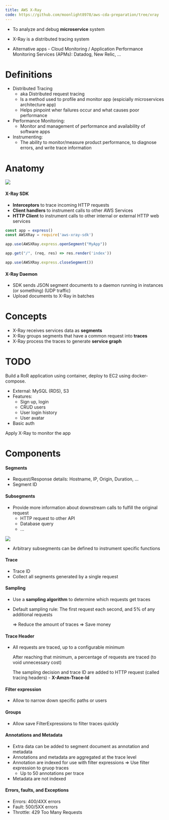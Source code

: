 ```yaml
---
title: AWS X-Ray
code: https://github.com/moonlight8978/aws-cda-preparation/tree/xray
---
```


* To analyze and debug **microservice** system
* X-Ray is a distributed tracing system

*  Alternative apps - Cloud Monitoring / Application Performance Monitoring Services (APMs): Datadog, New Relic, ...

# Definitions

* Distributed Tracing
  * aka Distributed request tracing
  * Is a method used to profile and monitor app (espicially microservices architecture app)
  * Helps pinpoint wher failures occur and what causes poor performance
* Performance Monitoring:
  * Monitor and management of performance and availability of software apps
* Instrumenting:
  * The ability to monitor/measure product performance, to diagnose errors, and write trace information

# Anatomy

![](https://images.viblo.asia/ff0d7b62-cfb9-45a7-b6da-033d32ca9b80.png)

#### X-Ray SDK

* **Interceptors** to trace incoming HTTP requests
* **Client handlers** to instrument calls to other AWS Services
* **HTTP Client** to instrument calls to other internal or external HTTP web services

```js
const app = express()
const AWSXRay = require('aws-xray-sdk')

app.use(AWSXRay.express.openSegment("MyApp"))

app.get("/", (req, res) => res.render('index'))

app.use(AWSXRay.express.closeSegment())
```

#### X-Ray Daemon

- SDK sends JSON segment documents to a daemon running in instances (or something) (UDP traffic)
- Upload documents to X-Ray in batches

# Concepts

* X-Ray receives services data as **segments**
* X-Ray groups segments that have a common request into **traces**
* X-Ray process the traces to generate **service graph**

# TODO

Build a RoR application using container, deploy to EC2 using docker-compose.

* External: MySQL (RDS), S3
* Features: 
  * Sign up, login
  * CRUD users
  * User login history
  * User avatar
* Basic auth

Apply X-Ray to monitor the app

# Components

#### Segments

* Request/Response details: Hostname, IP, Origin, Duration, ...
* Segment ID

#### Subsegments

* Provide more information about downstream calls to fulfill the original request
  * HTTP request to other API
  * Database query
  * ...

![](https://images.viblo.asia/c2505efb-4bbe-4246-8465-a88c7453b490.png)

* Arbitrary subsegments can be defined to instrument specific functions

#### Trace

* Trace ID
* Collect all segments generated by a single request

#### Sampling

* Use a **sampling algorithm** to determine which requests get traces

* Default sampling rule: The first request each second, and 5% of any additional requests

  => Reduce the amount of traces => Save money

#### Trace Header

* All requests are traced, up to a configurable minimum

  After reaching that minimum, a percentage of requests are traced (to void unnecessary cost)

  The sampling decision and trace ID are added to HTTP request (called tracing headers) - **X-Amzn-Trace-Id**

#### Filter expression

* Allow to narrow down specific paths or users

#### Groups

- Allow save FilterExpressions to filter traces quickly

#### Annotations and Metadata

* Extra data can be added to segment document as annotation and metadata
* Annotations and metadata are aggregated at the trace level
* Annotation are indexed for use with filter expressions => Use filter expression to gruop traces
  * Up to 50 annotations per trace
* Metadata are not indexed

#### Errors, faults, and Exceptions

* Errors: 400/4XX errors
* Fault: 500/5XX errors
* Throttle: 429 Too Many Requests




